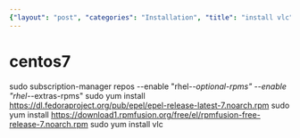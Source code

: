 ```yaml
---
{"layout": "post", "categories": "Installation", "title": "install vlc", "feature-img": "assets/img/feature_img.png"}
---
```

# centos7
sudo subscription-manager repos --enable "rhel-*-optional-rpms" --enable "rhel-*-extras-rpms"
sudo yum install https://dl.fedoraproject.org/pub/epel/epel-release-latest-7.noarch.rpm
sudo yum install https://download1.rpmfusion.org/free/el/rpmfusion-free-release-7.noarch.rpm
sudo yum install vlc
